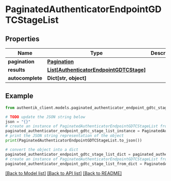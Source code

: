 # PaginatedAuthenticatorEndpointGDTCStageList


## Properties

Name | Type | Description | Notes
------------ | ------------- | ------------- | -------------
**pagination** | [**Pagination**](Pagination.md) |  | 
**results** | [**List[AuthenticatorEndpointGDTCStage]**](AuthenticatorEndpointGDTCStage.md) |  | 
**autocomplete** | **Dict[str, object]** |  | 

## Example

```python
from authentik_client.models.paginated_authenticator_endpoint_gdtc_stage_list import PaginatedAuthenticatorEndpointGDTCStageList

# TODO update the JSON string below
json = "{}"
# create an instance of PaginatedAuthenticatorEndpointGDTCStageList from a JSON string
paginated_authenticator_endpoint_gdtc_stage_list_instance = PaginatedAuthenticatorEndpointGDTCStageList.from_json(json)
# print the JSON string representation of the object
print(PaginatedAuthenticatorEndpointGDTCStageList.to_json())

# convert the object into a dict
paginated_authenticator_endpoint_gdtc_stage_list_dict = paginated_authenticator_endpoint_gdtc_stage_list_instance.to_dict()
# create an instance of PaginatedAuthenticatorEndpointGDTCStageList from a dict
paginated_authenticator_endpoint_gdtc_stage_list_from_dict = PaginatedAuthenticatorEndpointGDTCStageList.from_dict(paginated_authenticator_endpoint_gdtc_stage_list_dict)
```
[[Back to Model list]](../README.md#documentation-for-models) [[Back to API list]](../README.md#documentation-for-api-endpoints) [[Back to README]](../README.md)



